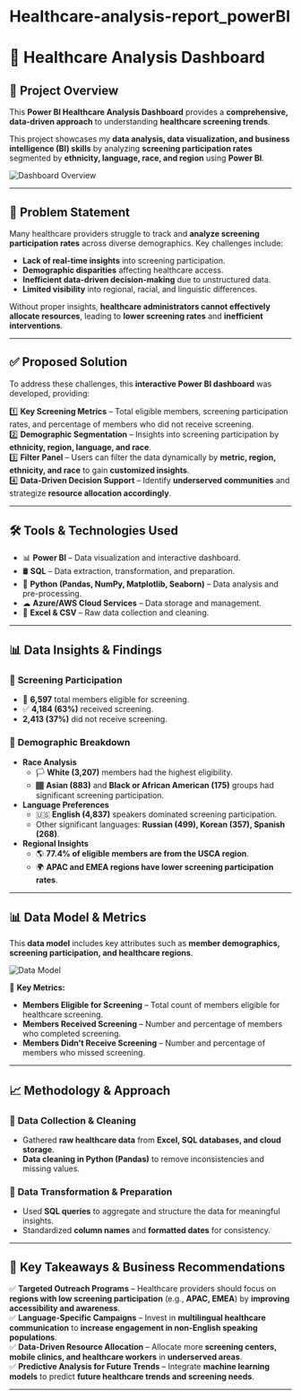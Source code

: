 # Healthcare-analysis-report_powerBI
# 🏥 Healthcare Analysis Dashboard

## 📌 Project Overview
This **Power BI Healthcare Analysis Dashboard** provides a **comprehensive, data-driven approach** to understanding **healthcare screening trends**. 

This project showcases my **data analysis, data visualization, and business intelligence (BI) skills** by analyzing **screening participation rates** segmented by **ethnicity, language, race, and region** using **Power BI**.

![Dashboard Overview](images/healthcare_dashboard.png)

---

## 🚀 Problem Statement
Many healthcare providers struggle to track and **analyze screening participation rates** across diverse demographics. Key challenges include:

-  **Lack of real-time insights** into screening participation.  
-  **Demographic disparities** affecting healthcare access.  
-  **Inefficient data-driven decision-making** due to unstructured data.  
-  **Limited visibility** into regional, racial, and linguistic differences.  

Without proper insights, **healthcare administrators cannot effectively allocate resources**, leading to **lower screening rates** and **inefficient interventions**.

---

## ✅ Proposed Solution
To address these challenges, this **interactive Power BI dashboard** was developed, providing:

1️⃣ **Key Screening Metrics** – Total eligible members, screening participation rates, and percentage of members who did not receive screening.  
2️⃣ **Demographic Segmentation** – Insights into screening participation by **ethnicity, region, language, and race**.  
3️⃣ **Filter Panel** – Users can filter the data dynamically by **metric, region, ethnicity, and race** to gain **customized insights**.  
4️⃣ **Data-Driven Decision Support** – Identify **underserved communities** and strategize **resource allocation accordingly**.  

---

## 🛠 Tools & Technologies Used
- 📊 **Power BI** – Data visualization and interactive dashboard.  
- 🛢 **SQL** – Data extraction, transformation, and preparation.  
- 🐍 **Python (Pandas, NumPy, Matplotlib, Seaborn)** – Data analysis and pre-processing.  
- ☁ **Azure/AWS Cloud Services** – Data storage and management.  
- 📂 **Excel & CSV** – Raw data collection and cleaning.  

---

## 📊 Data Insights & Findings

### 🔹 **Screening Participation**
- 👥 **6,597** total members eligible for screening.  
- ✅ **4,184 (63%)** received screening.  
-  **2,413 (37%)** did not receive screening.  

### 🔹 **Demographic Breakdown**
- **Race Analysis**  
  - 🏳 **White (3,207)** members had the highest eligibility.  
  - 🏾 **Asian (883)** and **Black or African American (175)** groups had significant screening participation.  
- **Language Preferences**  
  - 🇺🇸 **English (4,837)** speakers dominated screening participation.  
  - Other significant languages: **Russian (499), Korean (357), Spanish (268)**.  
- **Regional Insights**  
  - 🌎 **77.4% of eligible members are from the USCA region**.  
  - 🌍 **APAC and EMEA regions have lower screening participation rates**.  

---

## 📊 Data Model & Metrics

This **data model** includes key attributes such as **member demographics, screening participation, and healthcare regions**.

![Data Model](images/healthcare_datamodelling.png)

📌 **Key Metrics:**  
- **Members Eligible for Screening** – Total count of members eligible for healthcare screening.  
- **Members Received Screening** – Number and percentage of members who completed screening.  
- **Members Didn't Receive Screening** – Number and percentage of members who missed screening.  

---

## 📈 Methodology & Approach

### 📍 **Data Collection & Cleaning**
- Gathered **raw healthcare data** from **Excel, SQL databases, and cloud storage**.  
- **Data cleaning in Python (Pandas)** to remove inconsistencies and missing values.  

### 🔄 **Data Transformation & Preparation**
- Used **SQL queries** to aggregate and structure the data for meaningful insights.  
- Standardized **column names** and **formatted dates** for consistency.  

---

## 📌 Key Takeaways & Business Recommendations

✅ **Targeted Outreach Programs** – Healthcare providers should focus on **regions with low screening participation** (e.g., **APAC, EMEA**) by **improving accessibility and awareness**.  
✅ **Language-Specific Campaigns** – Invest in **multilingual healthcare communication** to **increase engagement in non-English speaking populations**.  
✅ **Data-Driven Resource Allocation** – Allocate more **screening centers, mobile clinics, and healthcare workers** in **underserved areas**.  
✅ **Predictive Analysis for Future Trends** – Integrate **machine learning models** to predict **future healthcare trends and screening needs**.  

---

